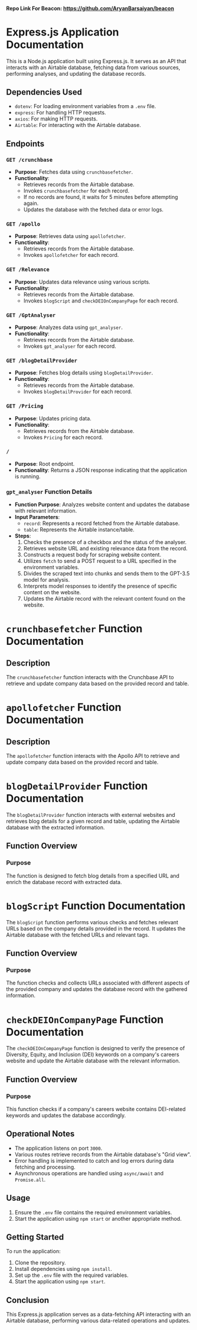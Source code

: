
#### Repo Link For Beacon: https://github.com/AryanBarsaiyan/beacon

# Express.js Application Documentation

This is a Node.js application built using Express.js. It serves as an API that interacts with an Airtable database, fetching data from various sources, performing analyses, and updating the database records.

## Dependencies Used

- `dotenv`: For loading environment variables from a `.env` file.
- `express`: For handling HTTP requests.
- `axios`: For making HTTP requests.
- `Airtable`: For interacting with the Airtable database.

## Endpoints

### `GET /crunchbase`

- **Purpose**: Fetches data using `crunchbasefetcher`.
- **Functionality**:
  - Retrieves records from the Airtable database.
  - Invokes `crunchbasefetcher` for each record.
  - If no records are found, it waits for 5 minutes before attempting again.
  - Updates the database with the fetched data or error logs.

### `GET /apollo`

- **Purpose**: Retrieves data using `apollofetcher`.
- **Functionality**:
  - Retrieves records from the Airtable database.
  - Invokes `apollofetcher` for each record.

### `GET /Relevance`

- **Purpose**: Updates data relevance using various scripts.
- **Functionality**:
  - Retrieves records from the Airtable database.
  - Invokes `blogScript` and `checkDEIOnCompanyPage` for each record.

### `GET /GptAnalyser`

- **Purpose**: Analyzes data using `gpt_analyser`.
- **Functionality**:
  - Retrieves records from the Airtable database.
  - Invokes `gpt_analyser` for each record.

### `GET /blogDetailProvider`

- **Purpose**: Fetches blog details using `blogDetailProvider`.
- **Functionality**:
  - Retrieves records from the Airtable database.
  - Invokes `blogDetailProvider` for each record.

### `GET /Pricing`

- **Purpose**: Updates pricing data.
- **Functionality**:
  - Retrieves records from the Airtable database.
  - Invokes `Pricing` for each record.

### `/`

- **Purpose**: Root endpoint.
- **Functionality**: Returns a JSON response indicating that the application is running.

### `gpt_analyser` Function Details

- **Function Purpose**: Analyzes website content and updates the database with relevant information.
- **Input Parameters**:
  - `record`: Represents a record fetched from the Airtable database.
  - `table`: Represents the Airtable instance/table.
- **Steps**:
  1. Checks the presence of a checkbox and the status of the analyser.
  2. Retrieves website URL and existing relevance data from the record.
  3. Constructs a request body for scraping website content.
  4. Utilizes `fetch` to send a POST request to a URL specified in the environment variables.
  5. Divides the scraped text into chunks and sends them to the GPT-3.5 model for analysis.
  6. Interprets model responses to identify the presence of specific content on the website.
  7. Updates the Airtable record with the relevant content found on the website.


# `crunchbasefetcher` Function Documentation

## Description
The `crunchbasefetcher` function interacts with the Crunchbase API to retrieve and update company data based on the provided record and table.

# `apollofetcher` Function Documentation

## Description
The `apollofetcher` function interacts with the Apollo API to retrieve and update company data based on the provided record and table.


# `blogDetailProvider` Function Documentation

The `blogDetailProvider` function interacts with external websites and retrieves blog details for a given record and table, updating the Airtable database with the extracted information.

## Function Overview

### Purpose
The function is designed to fetch blog details from a specified URL and enrich the database record with extracted data.


# `blogScript` Function Documentation

The `blogScript` function performs various checks and fetches relevant URLs based on the company details provided in the record. It updates the Airtable database with the fetched URLs and relevant tags.

## Function Overview

### Purpose
The function checks and collects URLs associated with different aspects of the provided company and updates the database record with the gathered information.


# `checkDEIOnCompanyPage` Function Documentation

The `checkDEIOnCompanyPage` function is designed to verify the presence of Diversity, Equity, and Inclusion (DEI) keywords on a company's careers website and update the Airtable database with the relevant information.

## Function Overview

### Purpose
This function checks if a company's careers website contains DEI-related keywords and updates the database accordingly.


## Operational Notes

- The application listens on port `3000`.
- Various routes retrieve records from the Airtable database's "Grid view".
- Error handling is implemented to catch and log errors during data fetching and processing.
- Asynchronous operations are handled using `async/await` and `Promise.all`.

## Usage

1. Ensure the `.env` file contains the required environment variables.
2. Start the application using `npm start` or another appropriate method.

## Getting Started

To run the application:

1. Clone the repository.
2. Install dependencies using `npm install`.
3. Set up the `.env` file with the required variables.
4. Start the application using `npm start`.

## Conclusion

This Express.js application serves as a data-fetching API interacting with an Airtable database, performing various data-related operations and updates.
